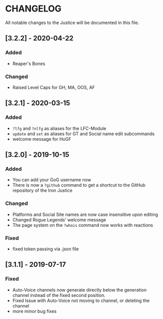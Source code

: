 # CHANGELOG
All notable changes to the Justice will be documented in this file.

## [3.2.2] - 2020-04-22
### Added
- Reaper's Bones
### Changed
- Raised Level Caps for GH, MA, OOS, AF

## [3.2.1] - 2020-03-15
### Added
- `?lfg` and `?nlfg` as aliases for the LFC-Module
- `update` and `set` as aliases for GT and Social name edit subcommands
- welcome message for HoGF

## [3.2.0] - 2019-10-15
### Added
- You can add your GoG username now
- There is now a `?github` command to get a shortcut to the GitHub repository of the Iron Justice
### Changed
- Platforms and Social Site names are now case insensitive upon editing
- Changed Rogue Legends' welcome message
- The page system on the `?whois` command now works with reactions
### Fixed
- fixed token passing via .json file

## [3.1.1] - 2019-07-17
### Fixed 
- Auto-Voice channels now generate directly below the generation channel instead of the fixed second position.
- Fixed Issue with Auto-Voice not moving to channel, or deleting the channel
- more minor bug fixes
